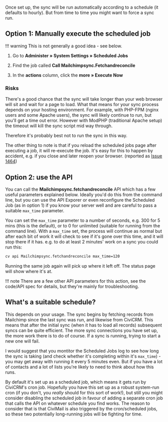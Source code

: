 Once set up, the sync will be run automatically according to a schedule
(it defaults to hourly). But from time to time you might want to force
a sync run.

## Option 1: Manually execute the scheduled job

!!! warning
    This is not generally a good idea - see below.

1. Go to **Administer » System Settings » Scheduled Jobs**

2. Find the job called **Call Mailchimpsync.Fetchandreconcile**

3. In the **actions** column, click the **more » Execute Now**


### Risks

There's a good chance that the sync will take longer than your web browser will sit and wait for a page to load. What that means for your sync process depends on your hosting environment. For example, with PHP-FPM (nginx users and some Apache users), the sync will likely continue to run, but you'll get a time out error. However with ModPHP (traditional Apache setup) the timeout will kill the sync script mid way through.

Therefore it's probably best not to run the sync in this way.

The other thing to note is that if you reload the scheduled jobs page after executing a job, it will re-execute the job. It's easy for this to happen by accident, e.g. if you close and later reopen your browser. (reported as [Issue 1464](https://lab.civicrm.org/dev/core/issues/1464))

## Option 2: use the API

You can call the **Mailchimpsync.fetchandreconcile** API which has a few useful parameters explained below. Ideally you'd do this from the command line, but you can use the API Exporer or even reconfigure the Scheduled Job (as in option 1) if you know your server well and are careful to pass a suitable `max_time` parameter.

You can set the `max_time` parameter to a number of seconds, e.g. 300 for 5 mins (this is the default), or to 0 for unlimited (suitable for running from the command line). With a `max_time` set, the process will continue as normal but after each bit of work it will check to see if it's gone over this time, and it will stop there if it has.  e.g. to do at least 2 minutes' work on a sync you could run this:

```bash
cv api Mailchimpsync.fetchandreconcile max_time=120
```
Running the same job again will pick up where it left off. The status page will show where it's at.

!!! note
    There are a few other API parameters for this action, see the code/API spec for details, but they're mainly for troubleshooting.


## What's a suitable schedule?

This depends on your usage. The sync begins by fetching records from Mailchimp since the last sync was run, and likewise from CiviCRM. This means that after the initial sync (when it has to load all records) subsequent syncs can be quite efficient. The more sync connections you have set up, the more work there is to do of course. If a sync is running, trying to start a new one will fail.

I would suggest that you montitor the Scheduled Jobs log to see how long the sync is taking (and check whether it's completing within it's `max_time`) - you may get away with running it every 5 minutes even. But if you have a lot of contacts and a lot of lists you're likely to need to think about how this runs.

By default it's set up as a scheduled job, which means it gets run by CiviCRM's cron job. Hopefully you have this set up as a robust system-run cron (if you don't, you *really* should for this sort of work!), but still you might consider disabling the scheduled job in favour of adding a separate cron job that calls the API on whatever schedule you find works. The reason to consider that is that CiviMail is also triggered by the cron/scheduled jobs, so these two potentially long-running jobs will be fighting for time.


